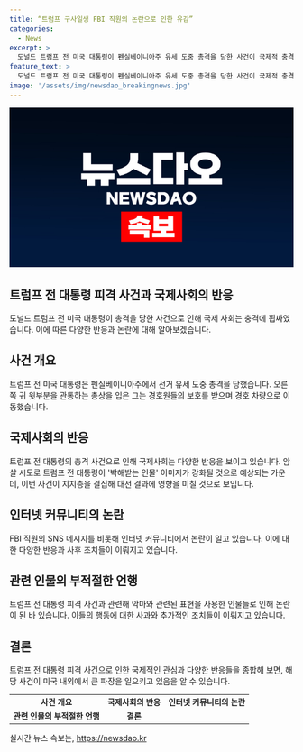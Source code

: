 ```yaml
---
title: “트럼프 구사일생 FBI 직원의 논란으로 인한 유감”
categories:
  - News
excerpt: >
  도널드 트럼프 전 미국 대통령이 펜실베이니아주 유세 도중 총격을 당한 사건이 국제적 충격을 일으키고 있다. 사건으로 인해 지지층을 결집시키며 대선 결과에 영향을 미칠 것으로 예상되고 있으며, FBI 직원의 논란이 불거지고 있다. 이에 대한 다양한 반응이 발생하고 있으며, 관련 이슈들이 계속해서 논란의 중심에 있음을 보여주고 있다.
feature_text: >
  도널드 트럼프 전 미국 대통령이 펜실베이니아주 유세 도중 총격을 당한 사건이 국제적 충격을 일으키고 있다. 사건으로 인해 지지층을 결집시키며 대선 결과에 영향을 미칠 것으로 예상되고 있으며, FBI 직원의 논란이 불거지고 있다. 이에 대한 다양한 반응이 발생하고 있으며, 관련 이슈들이 계속해서 논란의 중심에 있음을 보여주고 있다.
image: '/assets/img/newsdao_breakingnews.jpg'
---
```


<p><img src="/assets/img/newsdao_breakingnews.jpg" alt="pcversion 속보" /></p>

<h2>트럼프 전 대통령 피격 사건과 국제사회의 반응</h2>

<p data-ke-size="size16">도널드 트럼프 전 미국 대통령이 총격을 당한 사건으로 인해 국제 사회는 충격에 휩싸였습니다. 이에 따른 다양한 반응과 논란에 대해 알아보겠습니다.</p>

<h2 data-ke-size="size26">사건 개요</h2>

<p data-ke-size="size16">트럼프 전 미국 대통령은 펜실베이니아주에서 선거 유세 도중 총격을 당했습니다. 오른쪽 귀 윗부분을 관통하는 총상을 입은 그는 경호원들의 보호를 받으며 경호 차량으로 이동했습니다.</p>

<h2 data-ke-size="size26">국제사회의 반응</h2>

<p data-ke-size="size16">트럼프 전 대통령의 총격 사건으로 인해 국제사회는 다양한 반응을 보이고 있습니다. 암살 시도로 트럼프 전 대통령이 '박해받는 인물' 이미지가 강화될 것으로 예상되는 가운데, 이번 사건이 지지층을 결집해 대선 결과에 영향을 미칠 것으로 보입니다.</p>

<h2 data-ke-size="size26">인터넷 커뮤니티의 논란</h2>

<p data-ke-size="size16">FBI 직원의 SNS 메시지를 비롯해 인터넷 커뮤니티에서 논란이 일고 있습니다. 이에 대한 다양한 반응과 사후 조치들이 이뤄지고 있습니다.</p>

<h2 data-ke-size="size26">관련 인물의 부적절한 언행</h2>

<p data-ke-size="size16">트럼프 전 대통령 피격 사건과 관련해 악마와 관련된 표현을 사용한 인물들로 인해 논란이 된 바 있습니다. 이들의 행동에 대한 사과와 추가적인 조치들이 이뤄지고 있습니다.</p>

<h2 data-ke-size="size26">결론</h2>

<p data-ke-size="size16">트럼프 전 대통령 피격 사건으로 인한 국제적인 관심과 다양한 반응들을 종합해 보면, 해당 사건이 미국 내외에서 큰 파장을 일으키고 있음을 알 수 있습니다.</p>

<table>
    <tbody>
        <tr>
            <td style="text-align: center; height: 17px;"><b>사건 개요</b></td>
            <td style="text-align: center; height: 17px;"><b>국제사회의 반응</b></td>
            <td style="text-align: center; height: 17px;"><b>인터넷 커뮤니티의 논란</b></td>
        </tr>
        <tr>
            <td style="text-align: center; height: 17px;"><b>관련 인물의 부적절한 언행</b></td>
            <td style="text-align: center; height: 17px;"><b>결론</b></td>
            <td style="text-align: center; height: 17px;"></td>
        </tr>
    </tbody>
</table>
실시간 뉴스 속보는, <a href="https://newsdao.kr" rel="dofollow">https://newsdao.kr</a>


